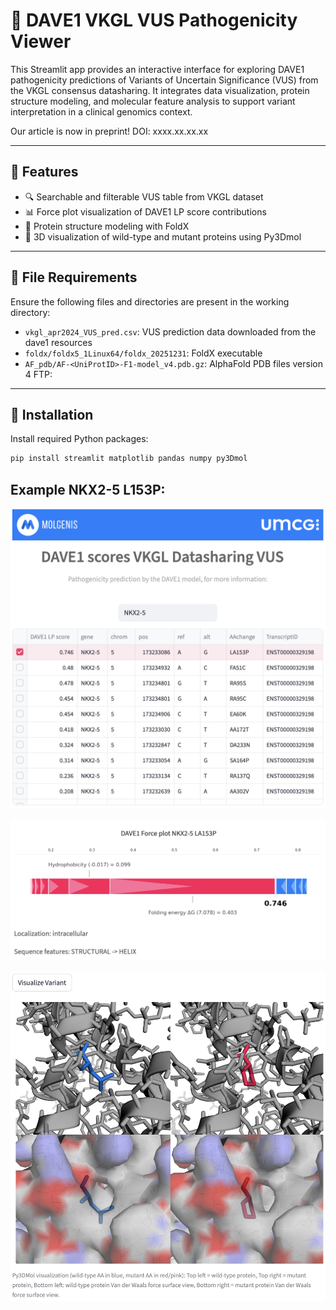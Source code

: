 # 🧬 DAVE1 VKGL VUS Pathogenicity Viewer

This Streamlit app provides an interactive interface for exploring DAVE1 pathogenicity predictions of Variants of Uncertain Significance (VUS) from the VKGL consensus datasharing. It integrates data visualization, protein structure modeling, and molecular feature analysis to support variant interpretation in a clinical genomics context.

Our article is now in preprint! DOI: xxxx.xx.xx.xx

---

## 🚀 Features

- 🔍 Searchable and filterable VUS table from VKGL dataset
- 📊 Force plot visualization of DAVE1 LP score contributions
- 🧬 Protein structure modeling with FoldX
- 🧪 3D visualization of wild-type and mutant proteins using Py3Dmol

---

## 📁 File Requirements

Ensure the following files and directories are present in the working directory:

- `vkgl_apr2024_VUS_pred.csv`: VUS prediction data downloaded from the dave1 resources
- `foldx/foldx5_1Linux64/foldx_20251231`: FoldX executable
- `AF_pdb/AF-<UniProtID>-F1-model_v4.pdb.gz`: AlphaFold PDB files version 4 FTP: 

---

## 🧪 Installation

Install required Python packages:

```bash
pip install streamlit matplotlib pandas numpy py3Dmol

```

## Example NKX2-5 L153P:

![table](images/table.png)

![force_plot](images/force_plot.png)

![force_plot](images/py3dmol.png)